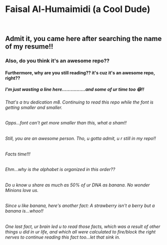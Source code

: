 # Faisal Al-Humaimidi (a Cool Dude)
<br>

## Admit it, you came here after searching the name of my resume!!

### Also, do you think it's an awesome repo??

#### Furthermore, why are you still reading?? it's cuz it's an awesome repo, right??

##### I'm just wasting a line here................and some of ur time too :laughing:!!

###### That's a tru dedication m8. Continuing to read this repo while the font is getting smaller and smaller.

###### Opps...font can't get more smaller than this, what a sham!!

###### Still, you are an awesome person. Tho, u gotta admit, u r still in my repo!!

###### Facts time!!!

###### Ehm...why is the alphabet is organized in this order??

###### Do u know u share as much as 50% of ur DNA as banana. No wonder Minions love us.

###### Since u like banana, here's another fact: A strawberry isn't a berry but a banana is...whoo!!

###### One last fact, ur brain led u to read those facts, which was a result of other things u did in ur life, and which all were calculated to fire/block the right nerves to continue reading this fact too...let that sink in.
